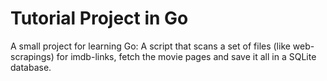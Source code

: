 # Tutorial Project in Go
A small project for learning Go: A script that scans a set of files (like web-scrapings)
for imdb-links, fetch the movie pages and save it all in a SQLite database.

